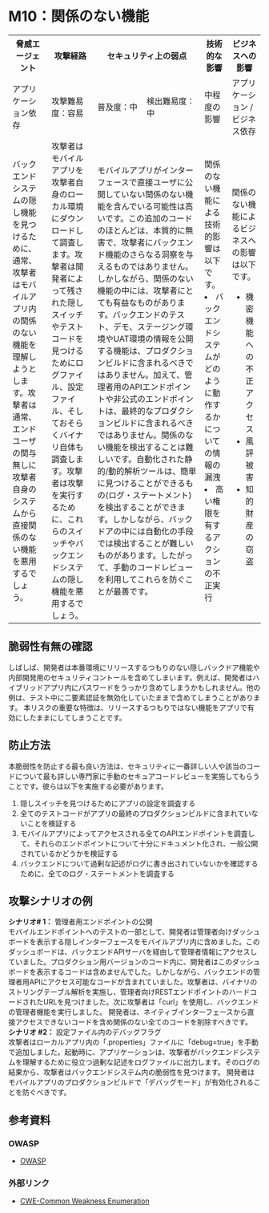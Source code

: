 # M10：関係のない機能

<table>
 <tr>
  <th>脅威エージェント</th>
  <th>攻撃経路</th>
  <th colspan="2">セキュリティ上の弱点</th>
  <th>技術的な影響</th>
  <th>ビジネスへの影響</th>
 </tr>
 <tr>
  <td>アプリケーション依存 </td>
  <td>攻撃難易度：容易</td>
  <td>普及度：中</td>
  <td>検出難易度：中</td>
  <td>中程度の影響</td>
  <td>アプリケーション / ビジネス依存</td>
 </tr>
 <tr>
  <td>バックエンドシステムの隠し機能を見つけるために、通常、攻撃者はモバイルアプリ内の関係のない機能を理解しようとします。攻撃者は通常、エンドユーザの関与無しに攻撃者自身のシステムから直接関係のない機能を悪用するでしょう。</td>
  <td> 攻撃者はモバイルアプリを攻撃者自身のローカル環境にダウンロードして調査します。攻撃者は開発者によって残された隠しスイッチやテストコードを見つけるためにログファイル、設定ファイル、そしておそらくバイナリ自体も調査します。攻撃者は攻撃を実行するために、これらのスイッチやバックエンドシステムの隠し機能を悪用するでしょう。</td>
  <td colspan="2">モバイルアプリがインターフェースで直接ユーザに公開していない関係のない機能を含んでいる可能性は高いです。この追加のコードのほとんどは、本質的に無害で、攻撃者にバックエンド機能のさらなる洞察を与えるものではありません。しかしながら、関係のない機能の中には、攻撃者にとても有益なものがあります。バックエンドのテスト、デモ、ステージング環境やUAT環境の情報を公開する機能は、プロダクションビルドに含まれるべきではありません。加えて、管理者用のAPIエンドポイントや非公式のエンドポイントは、最終的なプロダクションビルドに含まれるべきではありません。関係のない機能を検出することは難しいです。自動化された静的/動的解析ツールは、簡単に見つけることができるもの(ログ・ステートメント)を検出することができます。しかしながら、バックドアの中には自動化の手段では検出することが難しいものがあります。したがって、手動のコードレビューを利用してこれらを防ぐことが最善です。</td><td>関係のない機能による技術的影響は以下です。
  <lu>
   <li> バックエンドシステムがどのように動作するかについての情報の漏洩</li>
   <li>高い権限を有するアクションの不正実行</li>
  </lu>
  </td>
  <td>関係のない機能によるビジネスへの影響は以下です。
   <ul>
    <li> 機密機能への不正アクセス</li>
    <li> 風評被害</li>
    <li>知的財産の窃盗</li>
   </ul>
  </td>
 </tr>
</table>



## 脆弱性有無の確認
しばしば、開発者は本番環境にリリースするつもりのない隠しバックドア機能や内部開発用のセキュリティコントールを含めてしまいます。例えば、開発者はハイブリッドアプリ内にパスワードをうっかり含めてしまうかもしれません。他の例は、テスト中に二要素認証を無効化していたままで含めてしまうことがあります。
本リスクの重要な特徴は、リリースするつもりではない機能をアプリで有効にしたままにしてしまうことです。


## 防止方法
本脆弱性を防止する最も良い方法は、セキュリティに一番詳しい人や該当のコードについて最も詳しい専門家に手動のセキュアコードレビューを実施してもらうことです。彼らは以下を実施する必要があります。
 1. 隠しスイッチを見つけるためにアプリの設定を調査する
 2. 全てのテストコードがアプリの最終のプロダクションビルドに含まれていないことを検証する
 3. モバイルアプリによってアクセスされる全てのAPIエンドポイントを調査して、それらのエンドポイントについて十分にドキュメント化され、一般公開されているかどうかを検証する
 4. バックエンドについて過剰な記述がログに書き出されていないかを確認するために、全てのログ・ステートメントを調査する


## 攻撃シナリオの例
**シナリオ# 1：** 管理者用エンドポイントの公開<br>
モバイルエンドポイントへのテストの一部として、開発者は管理者向けダッシュボードを表示する隠しインターフェースをモバイルアプリ内に含めました。このダッシュボードは、バックエンドAPIサーバを経由して管理者情報にアクセスしていました。プロダクション用バージョンのコード内に、開発者はこのダッシュボードを表示するコードは含めませんでした。しかしながら、バックエンドの管理者用APIにアクセス可能なコードが含まれていました。攻撃者は、バイナリのストリングテーブル解析を実施し、管理者向けRESTエンドポイントのハードコードされたURLを見つけました。次に攻撃者は「curl」を使用し、バックエンドの管理者機能を実行しました。
開発者は、ネイティブインターフェースから直接アクセスできないコードを含め関係のない全てのコードを削除すべきです。
 
**シナリオ #2：** 設定ファイル内のデバッグフラグ<br>
攻撃者はローカルアプリ内の「.properties」ファイルに「debug=true」を手動で追加しました。起動時に、アプリケーションは、攻撃者がバックエンドシステムを理解するために役立つ過剰な記述をログファイルに出力します。そのログの結果から、攻撃者はバックエンドシステム内の脆弱性を見つけます。
開発者はモバイルアプリのプロダクションビルドで「デバッグモード」が有効化されることを防ぐべきです。

## 参考資料
### OWASP
 - [OWASP](https://www.owasp.org/)
 
### 外部リンク
 - [CWE-Common Weakness Enumeration](http://cwe.mitre.org/)
